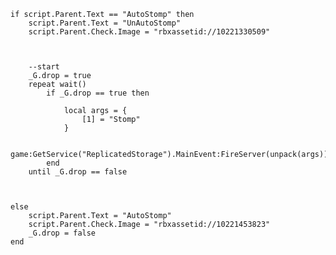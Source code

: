 
	if script.Parent.Text == "AutoStomp" then
		script.Parent.Text = "UnAutoStomp"
		script.Parent.Check.Image = "rbxassetid://10221330509"



		--start
		_G.drop = true
		repeat wait()
			if _G.drop == true then

				local args = {
					[1] = "Stomp"
				}

				game:GetService("ReplicatedStorage").MainEvent:FireServer(unpack(args))
			end
		until _G.drop == false



	else
		script.Parent.Text = "AutoStomp"
		script.Parent.Check.Image = "rbxassetid://10221453823"
		_G.drop = false
	end
